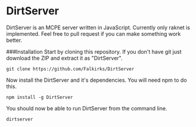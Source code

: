 DirtServer
===========
DirtServer is an MCPE server written in JavaScript. Currently only raknet is implemented. Feel free to pull request if you can make something work better.

###Installation
Start by cloning this repository. If you don't have git just download the ZIP and extract it as "DirtServer".
```
git clone https://github.com/Falkirks/DirtServer
```
Now install the DirtServer and it's dependencies. You will need npm to do this.
```
npm install -g DirtServer
```
You should now be able to run DirtServer from the command line.
```
dirtserver
```